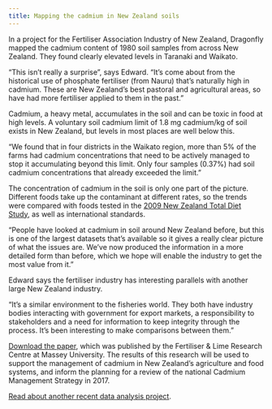 ```yaml
---
title: Mapping the cadmium in New Zealand soils
---
```

 In a project for the Fertiliser Association Industry of New Zealand, Dragonfly mapped the cadmium content of 1980 soil samples from across New Zealand. They found clearly elevated levels in Taranaki and Waikato.

<!--more-->
“This isn’t really a surprise”, says Edward. “It’s come about from the historical use of phosphate fertiliser (from Nauru) that’s naturally high in cadmium. These are New Zealand’s best pastoral and agricultural areas, so have had more fertiliser applied to them in the past.” 

Cadmium, a heavy metal, accumulates in the soil and can be toxic in food at high levels. A voluntary soil cadmium limit of 1.8 mg cadmium/kg of soil exists in New Zealand, but levels in most places are well below this.

“We found that in four districts in the Waikato region, more than 5% of the farms had cadmium concentrations that need to be actively managed to stop it accumulating beyond this limit. Only four samples (0.37%) had soil cadmium concentrations that already exceeded the limit.”

The concentration of cadmium in the soil is only one part of the picture. Different foods take up the contaminant at different rates, so the trends were compared with foods tested in the [2009 New Zealand Total Diet Study]( http://www.foodsafety.govt.nz/science-risk/programmes/total-diet-survey.htm), as well as international standards.

“People have looked at cadmium in soil around New Zealand before, but this is one of the largest datasets that’s available so it gives a really clear picture of what the issues are. We’ve now produced the information in a more detailed form than before, which we hope will enable the industry to get the most value from it.”

Edward says the fertiliser industry has interesting parallels with another large New Zealand industry.

“It’s a similar environment to the fisheries world. They both have industry bodies interacting with government for export markets, a responsibility to stakeholders and a need for information to keep integrity through the process. It’s been interesting to make comparisons between them.”

[Download the paper]( https://www.dragonfly.co.nz/publications/abraham_cadmium_2016.html), which was published by the Fertiliser & Lime Research Centre at Massey University. The results of this research will be used to support the management of cadmium in New Zealand’s agriculture and food systems, and inform the planning for a review of the national Cadmium Management Strategy in 2017.

[Read about another recent data analysis project]( https://www.dragonfly.co.nz/news/2016-04-11-sample-smarter.html).
